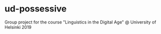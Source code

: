 # ud-possessive
Group project for the course "Linguistics in the Digital Age" @ University of Helsinki 2019
